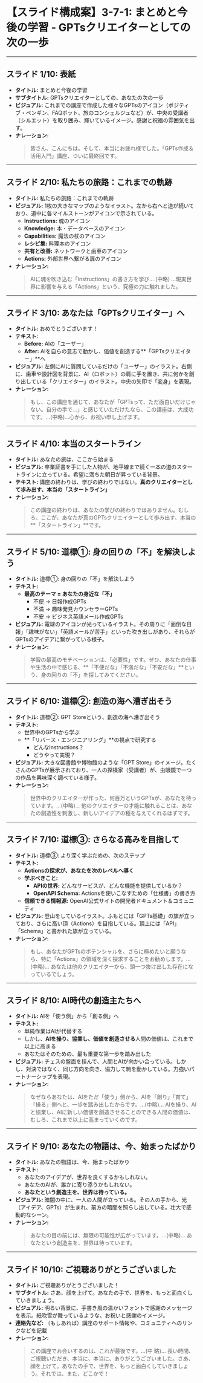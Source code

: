 # 【スライド構成案】3-7-1: まとめと今後の学習 - GPTsクリエイターとしての次の一歩

---

## スライド 1/10: 表紙

*   **タイトル:** まとめと今後の学習
*   **サブタイトル:** GPTsクリエイターとしての、あなたの次の一歩
*   **ビジュアル:** これまでの講座で作成した様々なGPTsのアイコン（ポジティブ・ペンギン、FAQボット、旅のコンシェルジュなど）が、中央の受講者（シルエット）を取り囲み、輝いているイメージ。感謝と祝福の雰囲気を出す。
*   **ナレーション:**
    > 皆さん、こんにちは。そして、本当にお疲れ様でした。「GPTs作成＆活用入門」講座、ついに最終回です。

---

## スライド 2/10: 私たちの旅路：これまでの軌跡

*   **タイトル:** 私たちの旅路：これまでの軌跡
*   **ビジュアル:** 1枚の大きなマップのようなイラスト。左から右へと道が続いており、道中に各マイルストーンがアイコンで示されている。
    *   **Instructions:** 魂のアイコン
    *   **Knowledge:** 本・データベースのアイコン
    *   **Capabilities:** 魔法の杖のアイコン
    *   **レシピ集:** 料理本のアイコン
    *   **共有と改善:** ネットワークと歯車のアイコン
    *   **Actions:** 外部世界へ繋がる扉のアイコン
*   **ナレーション:**
    > AIに魂を吹き込む「Instructions」の書き方を学び... (中略) ...現実世界に影響を与える「Actions」という、究極の力に触れました。

---

## スライド 3/10: あなたは「GPTsクリエイター」へ

*   **タイトル:** おめでとうございます！
*   **テキスト:**
    *   **Before:** AIの「ユーザー」
    *   **After:** AIを自らの意志で動かし、価値を創造する**「GPTsクリエイター」**へ
*   **ビジュアル:** 左側にAIに質問しているだけの「ユーザー」のイラスト。右側に、歯車や設計図を背景に、AI（ロボット）の肩に手を置き、共に何かを創り出している「クリエイター」のイラスト。中央の矢印で「変身」を表現。
*   **ナレーション:**
    > もし、この講座を通じて、あなたが「GPTsって、ただ面白いだけじゃない。自分の手で...」と感じていただけたなら、この講座は、大成功です。...(中略)...心から、お祝い申し上げます。

---

## スライド 4/10: 本当のスタートライン

*   **タイトル:** あなたの旅は、ここから始まる
*   **ビジュアル:** 卒業証書を手にした人物が、地平線まで続く一本の道のスタートラインに立っている。希望に満ちた朝日が昇っている背景。
*   **テキスト:** 講座の終わりは、学びの終わりではない。**真のクリエイターとして歩み出す、本当の「スタートライン」**
*   **ナレーション:**
    > この講座の終わりは、あなたの学びの終わりではありません。むしろ、ここが、あなたが真のGPTsクリエイターとして歩み出す、本当の**「スタートライン」**です。

---

## スライド 5/10: 道標①: 身の回りの「不」を解決しよう

*   **タイトル:** 道標①: 身の回りの「不」を解決しよう
*   **テキスト:**
    *   **最高のテーマ = あなたの身近な「不」**
        *   不便 → 日報作成GPTs
        *   不満 → 趣味発見カウンセラーGPTs
        *   不安 → ビジネス英語メール作成GPTs
*   **ビジュアル:** 電球のアイコンが光っているイラスト。その周りに「面倒な日報」「趣味がない」「英語メールが苦手」といった吹き出しがあり、それらがGPTsのアイデアに繋がっている様子。
*   **ナレーション:**
    > 学習の最高のモチベーションは、「必要性」です。ぜひ、あなたの仕事や生活の中で感じる、**「不便だな」「不満だな」「不安だな」**という、身の回りの「不」を探してみてください。

---

## スライド 6/10: 道標②: 創造の海へ漕ぎ出そう

*   **タイトル:** 道標②: GPT Storeという、創造の海へ漕ぎ出そう
*   **テキスト:**
    *   世界中のGPTsから学ぶ
    *   **「リバース・エンジニアリング」**の視点で研究する
        *   どんなInstructions？
        *   どうやって実現？
*   **ビジュアル:** 大きな図書館や博物館のような「GPT Store」のイメージ。たくさんのGPTsが展示されており、一人の探検家（受講者）が、虫眼鏡で一つの作品を興味深く調べている様子。
*   **ナレーション:**
    > 世界中のクリエイターが作った、何百万というGPTsが、あなたを待っています。...(中略)... 他のクリエイターの才能に触れることは、あなたの創造性を刺激し、新しいアイデアの種を与えてくれるはずです。

---

## スライド 7/10: 道標③: さらなる高みを目指して

*   **タイトル:** 道標③: より深く学ぶための、次のステップ
*   **テキスト:**
    *   **Actionsの探求が、あなたを次のレベルへ導く**
    *   **学ぶべきこと:**
        *   **APIの世界:** どんなサービスが、どんな機能を提供しているか？
        *   **OpenAPI Schema:** Actionsを使いこなすための「仕様書」の書き方
    *   **信頼できる情報源:** OpenAI公式サイトの開発者ドキュメント＆コミュニティ
*   **ビジュアル:** 登山をしているイラスト。ふもとには「GPTs基礎」の旗が立っており、さらに高い頂（Actions）を目指している。頂上には「API」「Schema」と書かれた旗が立っている。
*   **ナレーション:**
    > もし、あなたがGPTsのポテンシャルを、さらに極めたいと願うなら、特に「Actions」の領域を深く探求することをお勧めします。...(中略)... あなたは他のクリエイターから、頭一つ抜け出した存在になっているでしょう。

---

## スライド 8/10: AI時代の創造主たちへ

*   **タイトル:** AIを「使う側」から「創る側」へ
*   **テキスト:**
    *   単純作業はAIが代替する
    *   しかし、**AIを操り、協業し、価値を創造させる**人間の価値は、これまで以上に高まる
    *   あなたはそのための、最も重要な第一歩を踏み出した
*   **ビジュアル:** チェスの盤面を挟んで、人間とAIが向かい合っている。しかし、対決ではなく、同じ方向を向き、協力して駒を動かしている。力強いパートナーシップを表現。
*   **ナレーション:**
    > なぜならあなたは、AIをただ「使う」側から、AIを「創り」「育て」「操る」側へと、一歩を踏み出したからです。...(中略)... AIを操り、AIと協業し、AIに新しい価値を創造させることのできる人間の価値は、むしろ、これまで以上に高まっていくのです。

---

## スライド 9/10: あなたの物語は、今、始まったばかり

*   **タイトル:** あなたの物語は、今、始まったばかり
*   **テキスト:**
    *   あなたのアイデアが、世界を良くするかもしれない。
    *   あなたのAIが、誰かに寄り添うかもしれない。
    *   **あなたという創造主を、世界は待っている。**
*   **ビジュアル:** 暗闇の中に、一人の人間が立っている。その人の手から、光（アイデア、GPTs）が生まれ、前方の暗闇を照らし出している。壮大で感動的なシーン。
*   **ナレーション:**
    > あなたの目の前には、無限の可能性が広がっています。...(中略)... あなたという創造主を、世界は待っています。

---

## スライド 10/10: ご視聴ありがとうございました

*   **タイトル:** ご視聴ありがとうございました！
*   **サブタイトル:** さあ、顔を上げて。あなたの手で、世界を、もっと面白くしていきましょう。
*   **ビジュアル:** 明るい背景に、手書き風の温かいフォントで感謝のメッセージを表示。紙吹雪が舞っているような、お祝いと感謝のイメージ。
*   **連絡先など:** （もしあれば）講座のサポート情報や、コミュニティへのリンクなどを記載
*   **ナレーション:**
    > この講座でお会いするのは、これが最後です。...(中
    > 略)... 長い時間、ご視聴いただき、本当に、本当に、ありがとうございました。さあ、顔を上げて。あなたの手で、世界を、もっと面白くしていきましょう。それでは、また、どこかで！ 